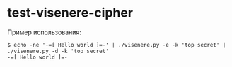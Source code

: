 # test-visenere-cipher

Пример использования:

```
$ echo -ne '-=[ Hello world ]=-' | ./visenere.py -e -k 'top secret' | ./visenere.py -d -k 'top secret'
-=[ Hello world ]=-

```
